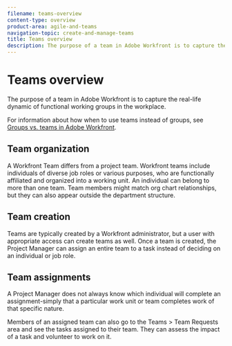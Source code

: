```yaml
---
filename: teams-overview
content-type: overview
product-area: agile-and-teams
navigation-topic: create-and-manage-teams
title: Teams overview
description: The purpose of a team in Adobe Workfront is to capture the real-life dynamic of functional working groups in the workplace.
---
```


# Teams overview

The purpose of a team in Adobe Workfront is to capture the real-life dynamic of functional working groups in the workplace.

For information about how when to use teams instead of groups, see [Groups vs. teams in Adobe Workfront](../../people-teams-and-groups/work-with-groups-and-teams/understanding-differences-and-similarities-between-groups-and-teams.md).

## Team organization

A Workfront Team differs from a project team. Workfront teams include individuals of diverse job roles or various purposes, who are functionally affiliated and organized into a working unit. An individual can belong to more than one team. Team members might match org chart relationships, but they can also appear outside the department structure.

## Team creation

Teams are typically created by a Workfront administrator, but a user with appropriate access can create teams as well.&nbsp;Once a team is created, the Project Manager can assign an entire team to a task instead of deciding on an individual or job role.

## Team assignments

A Project Manager does not always know which individual will complete an assignment-simply that a particular work unit or team&nbsp;completes work of that specific nature.

Members of an assigned team can also go to the Teams > Team Requests area and see the tasks assigned to their team. They can assess the impact of a task and volunteer to work on it.

